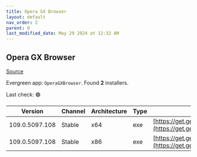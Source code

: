 ```yaml
---
title: Opera GX Browser
layout: default
nav_order: 2
parent: O
last_modified_date: May 29 2024 at 12:32 AM
---
```


## Opera GX Browser

[Source](https://www.opera.com/gx)

Evergreen app: `OperaGXBrowser`. Found **2** installers.

Last check: 🟢

| Version        | Channel | Architecture | Type | URI                                                                                                                                                                                                |
| -------------- | ------- | ------------ | ---- | -------------------------------------------------------------------------------------------------------------------------------------------------------------------------------------------------- |
| 109.0.5097.108 | Stable  | x64          | exe  | [https://get.geo.opera.com/pub/opera_gx/109.0.5097.108/win/Opera_GX_109.0.5097.108_Setup_x64.exe](https://get.geo.opera.com/pub/opera_gx/109.0.5097.108/win/Opera_GX_109.0.5097.108_Setup_x64.exe) |
| 109.0.5097.108 | Stable  | x86          | exe  | [https://get.geo.opera.com/pub/opera_gx/109.0.5097.108/win/Opera_GX_109.0.5097.108_Setup.exe](https://get.geo.opera.com/pub/opera_gx/109.0.5097.108/win/Opera_GX_109.0.5097.108_Setup.exe)         |

